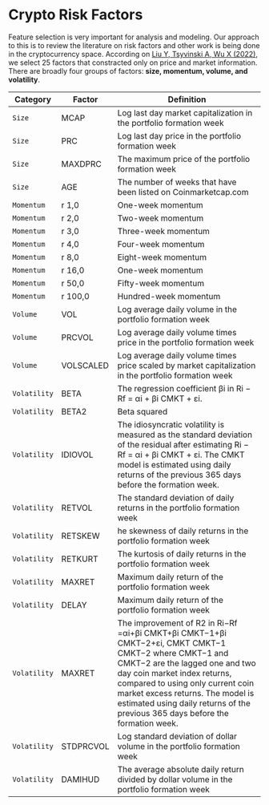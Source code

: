 # Crypto Risk Factors
Feature selection is very important for analysis and modeling. Our approach to this is to review the literature on risk factors and other work is being done in the cryptocurrency space.
According on [Liu Y, Tsyvinski A, Wu X (2022)](https://doi.org/10.1111/jofi.13119), we select 25 factors that constracted only on
price and market information. There are broadly four groups of factors: **size, momentum, volume, and volatility**.

| Category | Factor | Definition|
| --- | --- | ---|
| `Size` | MCAP | Log last day market capitalization in the portfolio formation week
| `Size` | PRC | Log last day price in the portfolio formation week|
| `Size` | MAXDPRC | The maximum price of the portfolio formation week|
| `Size` | AGE | The number of weeks that have been listed on Coinmarketcap.com|
| `Momentum` | r 1,0 | One-week momentum|
| `Momentum` | r 2,0 | Two-week momentum|
| `Momentum` | r 3,0 | Three-week momentum|
| `Momentum` | r 4,0 | Four-week momentum|
| `Momentum` | r 8,0 | Eight-week momentum|
| `Momentum` | r 16,0 | One-week momentum|
| `Momentum` | r 50,0 | Fifty-week momentum|
| `Momentum` | r 100,0 | Hundred-week momentum|
| `Volume` | VOL| Log average daily volume in the portfolio formation week|
| `Volume` | PRCVOL| Log average daily volume times price in the portfolio formation week|
| `Volume` | VOLSCALED| Log average daily volume times price scaled by market capitalization in the portfolio formation week|
| `Volatility` | BETA| The regression coefficient βi in Ri − Rf = αi + βi CMKT + εi.|
| `Volatility` | BETA2| Beta squared|
| `Volatility` | IDIOVOL| The idiosyncratic volatility is measured as the standard deviation of the residual after estimating Ri − Rf = αi + βi CMKT + εi. The CMKT model is estimated using daily returns of the previous 365 days before the formation week.|
| `Volatility` | RETVOL| The standard deviation of daily returns in the portfolio formation week|
| `Volatility` | RETSKEW| he skewness of daily returns in the portfolio formation week|
| `Volatility` | RETKURT| The kurtosis of daily returns in the portfolio formation week|
| `Volatility` | MAXRET| Maximum daily return of the portfolio formation week|
| `Volatility` | DELAY| Maximum daily return of the portfolio formation week|
| `Volatility` | MAXRET| The improvement of R2 in Ri−Rf =αi+βi CMKT+βi CMKT−1+βi CMKT−2+εi, CMKT CMKT−1 CMKT−2 where CMKT−1 and CMKT−2 are the lagged one and two day coin market index returns, compared to using only current coin market excess returns. The model is estimated using daily returns of the previous 365 days before the formation week.|
| `Volatility` | STDPRCVOL| Log standard deviation of dollar volume in the portfolio formation week|
| `Volatility` | DAMIHUD| The average absolute daily return divided by dollar volume in the portfolio formation week|
